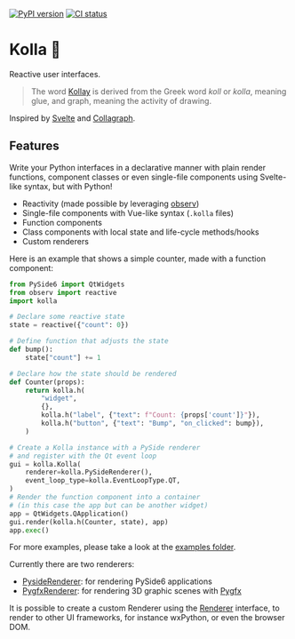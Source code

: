 [![PyPI version](https://badge.fury.io/py/kolla.svg)](https://badge.fury.io/py/kolla)
[![CI status](https://github.com/fork-tongue/kolla/workflows/CI/badge.svg)](https://github.com/fork-tongue/kolla/actions)

# Kolla 📓

Reactive user interfaces.

> The word [Kollay](https://en.wikipedia.org/wiki/Kollay) is derived from the Greek word _koll_ or _kolla_, meaning glue, and graph, meaning the activity of drawing.

Inspired by [Svelte](https://svelte.dev) and [Collagraph](https://github.com/fork-tongue/collagraph).


## Features

Write your Python interfaces in a declarative manner with plain render functions, component classes or even single-file components using Svelte-like syntax, but with Python!

* Reactivity (made possible by leveraging [observ](https://github.com/fork-tongue/observ))
* Single-file components with Vue-like syntax (`.kolla` files)
* Function components
* Class components with local state and life-cycle methods/hooks
* Custom renderers

Here is an example that shows a simple counter, made with a function component:

```python
from PySide6 import QtWidgets
from observ import reactive
import kolla

# Declare some reactive state
state = reactive({"count": 0})

# Define function that adjusts the state
def bump():
    state["count"] += 1

# Declare how the state should be rendered
def Counter(props):
    return kolla.h(
        "widget",
        {},
        kolla.h("label", {"text": f"Count: {props['count']}"}),
        kolla.h("button", {"text": "Bump", "on_clicked": bump}),
    )

# Create a Kolla instance with a PySide renderer 
# and register with the Qt event loop
gui = kolla.Kolla(
    renderer=kolla.PySideRenderer(),
    event_loop_type=kolla.EventLoopType.QT,
)
# Render the function component into a container 
# (in this case the app but can be another widget)
app = QtWidgets.QApplication()
gui.render(kolla.h(Counter, state), app)
app.exec()
```

For more examples, please take a look at the [examples folder](examples).

Currently there are two renderers:

* [PysideRenderer](kolla/renderers/pyside_renderer.py): for rendering PySide6 applications
* [PygfxRenderer](kolla/renderers/pygfx_renderer.py): for rendering 3D graphic scenes with [Pygfx](https://github.com/pygfx/pygfx)

It is possible to create a custom Renderer using the [Renderer](kolla/renderers/__init__.py) interface, to render to other UI frameworks, for instance wxPython, or even the browser DOM.
